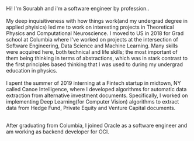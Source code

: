 Hi! I'm Sourabh and i'm a software engineer by profession..
<br />
<br />
My deep inquisitiveness with how things work(and my undergrad degree in applied phyisics) led me to work on interesting projects in Theoretical Physics and Computational Neuroscience.  I moved to US in 2018 for Grad school at Columbia where I've worked on projects at the intersection of Software Engineering, Data Science and Machine Learning. Many skills were acquired here, both technical and life skills; the most important of them being thinking in terms of abstractions, which was in stark contrast to the first principles based thinking that I was used to during my undergrad education in physics.
<br />
<br />
I spent the summer of 2019 interning at a Fintech startup in midtown, NY called Canoe Intelligence, where I developed algorithms for automatic data extraction from alternative investment documents. Specifically, I worked on implementing Deep Learning(for Computer Vision) algorithms to extract data from Hedge Fund, Private Equity and Venture Capital documents. 
<br />
<br />

After graduating from Columbia, I joined Oracle as a software engineer and am working as backend developer for OCI.

